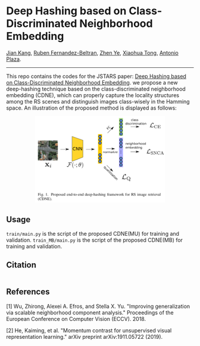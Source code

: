 # Deep Hashing based on Class-Discriminated Neighborhood Embedding

[Jian Kang](https://github.com/jiankang1991), [Ruben Fernandez-Beltran](https://scholar.google.es/citations?user=pdzJmcQAAAAJ&hl=es), [Zhen Ye](https://scholar.google.com/citations?user=wftJB7QAAAAJ&hl=en), [Xiaohua Tong](https://scholar.google.com/citations?user=Kxn4zKEAAAAJ&hl=en), [Antonio Plaza](https://www.umbc.edu/rssipl/people/aplaza/).

---

This repo contains the codes for the JSTARS paper: [Deep Hashing based on Class-Discriminated Neighborhood Embedding](). we propose a new deep-hashing technique based on the class-discriminated neighborhood embedding (CDNE), which can properly capture the locality structures among the RS scenes and distinguish images class-wisely in the Hamming space. An illustration of the proposed method is displayed as follows:


<p align="center">
<img src="./Selection_005.png" alt="drawing" width="350"/>
</p>

## Usage

`train/main.py` is the script of the proposed CDNE(MU) for training and validation.
`train_MB/main.py` is the script of the proposed CDNE(MB) for training and validation.

## Citation

```

```

## References

[1] Wu, Zhirong, Alexei A. Efros, and Stella X. Yu. "Improving generalization via scalable neighborhood component analysis." Proceedings of the European Conference on Computer Vision (ECCV). 2018.

[2] He, Kaiming, et al. "Momentum contrast for unsupervised visual representation learning." arXiv preprint arXiv:1911.05722 (2019).